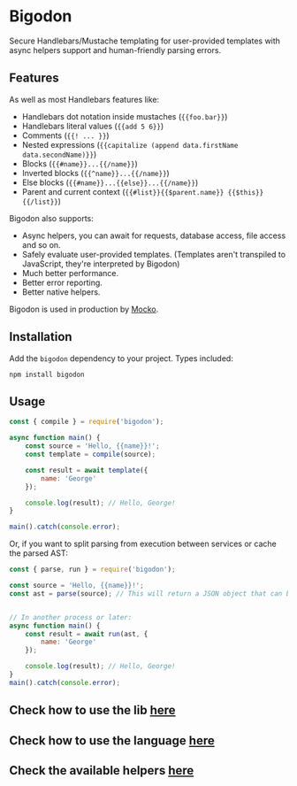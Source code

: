 # Bigodon
Secure Handlebars/Mustache templating for user-provided templates with async helpers support and human-friendly parsing errors.


## Features

As well as most Handlebars features like:
- Handlebars dot notation inside mustaches (`{{foo.bar}}`)
- Handlebars literal values (`{{add 5 6}}`)
- Comments (`{{! ... }}`)
- Nested expressions (`{{capitalize (append data.firstName data.secondName)}}`)
- Blocks (`{{#name}}...{{/name}}`)
- Inverted blocks (`{{^name}}...{{/name}}`)
- Else blocks (`{{#name}}...{{else}}...{{/name}}`)
- Parent and current context (`{{#list}}{{$parent.name}} {{$this}}{{/list}}`)

Bigodon also supports:
- Async helpers, you can await for requests, database access, file access and so on.
- Safely evaluate user-provided templates. (Templates aren't transpiled to JavaScript, they're interpreted by Bigodon)
- Much better performance.
- Better error reporting.
- Better native helpers.

Bigodon is used in production by [Mocko](https://mocko.dev/).

## Installation

Add the `bigodon` dependency to your project. Types included:
```shell
npm install bigodon
```

## Usage

```javascript
const { compile } = require('bigodon');

async function main() {
    const source = 'Hello, {{name}}!';
    const template = compile(source);

    const result = await template({
        name: 'George'
    });

    console.log(result); // Hello, George!
}

main().catch(console.error);
```

Or, if you want to split parsing from execution between services or cache the parsed AST:
```javascript
const { parse, run } = require('bigodon');

const source = 'Hello, {{name}}!';
const ast = parse(source); // This will return a JSON object that can be persisted for later usage


// In another process or later:
async function main() {
    const result = await run(ast, {
        name: 'George'
    });

    console.log(result); // Hello, George!
}
main().catch(console.error);
```

## Check how to use the lib [here](LIB.md)
## Check how to use the language [here](LANGUAGE.md)

## Check the available helpers [here](HELPERS.md)
